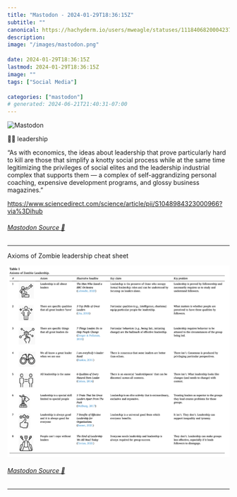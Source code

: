 ```yaml
---
title: "Mastodon - 2024-01-29T18:36:15Z"
subtitle: ""
canonical: https://hachyderm.io/users/mweagle/statuses/111840682000423724
description:
image: "/images/mastodon.png"

date: 2024-01-29T18:36:15Z
lastmod: 2024-01-29T18:36:15Z
image: ""
tags: ["Social Media"]

categories: ["mastodon"]
# generated: 2024-06-21T21:40:31-07:00
---
```

![Mastodon](/images/mastodon.png)

<p>🧟‍♂️ leadership </p><p>“As with economics, the ideas about leadership that prove particularly hard to kill are those that simplify a knotty social process while at the same time legitimizing the privileges of social elites and the leadership industrial complex that supports them — a complex of self-aggrandizing personal coaching, expensive development programs, and glossy business magazines.”</p><p><a href="https://www.sciencedirect.com/science/article/pii/S1048984323000966?via%3Dihub" target="_blank" rel="nofollow noopener noreferrer" translate="no"><span class="invisible">https://www.</span><span class="ellipsis">sciencedirect.com/science/arti</span><span class="invisible">cle/pii/S1048984323000966?via%3Dihub</span></a></p>


###### [Mastodon Source 🐘](https://hachyderm.io/@mweagle/111840682000423724)

___

<p>Axioms of Zombie leadership cheat sheet</p>

![Axioms of Zombie Leadership - there are 8 named axioms, and for each one: an illustrative example, its key claim, and key problem. ](08ce65bb14af1230.png)

###### [Mastodon Source 🐘](https://hachyderm.io/@mweagle/111840689936531354)

___

